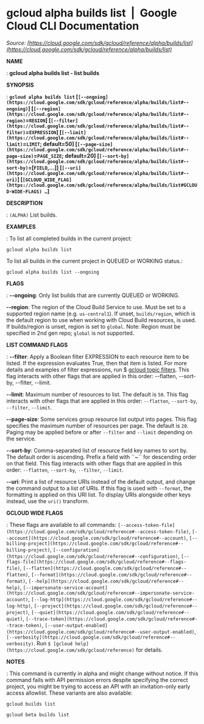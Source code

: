 # gcloud alpha builds list  |  Google Cloud CLI Documentation

*Source: [https://cloud.google.com/sdk/gcloud/reference/alpha/builds/list](https://cloud.google.com/sdk/gcloud/reference/alpha/builds/list)*

**NAME**

: **gcloud alpha builds list - list builds**

**SYNOPSIS**

: **`gcloud alpha builds list` [`[--ongoing](https://cloud.google.com/sdk/gcloud/reference/alpha/builds/list#--ongoing)`] [`[--region](https://cloud.google.com/sdk/gcloud/reference/alpha/builds/list#--region)`=`REGION`] [`[--filter](https://cloud.google.com/sdk/gcloud/reference/alpha/builds/list#--filter)`=`EXPRESSION`] [`[--limit](https://cloud.google.com/sdk/gcloud/reference/alpha/builds/list#--limit)`=`LIMIT`; default=50] [`[--page-size](https://cloud.google.com/sdk/gcloud/reference/alpha/builds/list#--page-size)`=`PAGE_SIZE`; default=20] [`[--sort-by](https://cloud.google.com/sdk/gcloud/reference/alpha/builds/list#--sort-by)`=[`FIELD`,…]] [`[--uri](https://cloud.google.com/sdk/gcloud/reference/alpha/builds/list#--uri)`] [`[GCLOUD_WIDE_FLAG](https://cloud.google.com/sdk/gcloud/reference/alpha/builds/list#GCLOUD-WIDE-FLAGS) …`]**

**DESCRIPTION**

: `(ALPHA)` List builds.

**EXAMPLES**

: To list all completed builds in the current project:

```
gcloud alpha builds list
```

To list all builds in the current project in QUEUED or WORKING status.:

```
gcloud alpha builds list --ongoing
```

**FLAGS**

: **--ongoing**:
Only list builds that are currently QUEUED or WORKING.

**--region**:
The region of the Cloud Build Service to use. Must be set to a supported region
name (e.g. `us-central1`). If unset, `builds/region`,
which is the default region to use when working with Cloud Build resources, is
used. If builds/region is unset, region is set to `global`. Note:
Region must be specified in 2nd gen repo; `global` is not supported.

**LIST COMMAND FLAGS**

: **--filter**:
Apply a Boolean filter EXPRESSION to each resource item to be listed. If the
expression evaluates True, then that item is listed. For more details and
examples of filter expressions, run $ [gcloud topic filters](https://cloud.google.com/sdk/gcloud/reference/topic/filters). This flag
interacts with other flags that are applied in this order: --flatten, --sort-by,
--filter, --limit.

**--limit**:
Maximum number of resources to list. The default is `50`. This flag
interacts with other flags that are applied in this order:
`--flatten`, `--sort-by`, `--filter`,
`--limit`.

**--page-size**:
Some services group resource list output into pages. This flag specifies the
maximum number of resources per page. The default is `20`. Paging may
be applied before or after `--filter` and `--limit`
depending on the service.

**--sort-by**:
Comma-separated list of resource field key names to sort by. The default order
is ascending. Prefix a field with ``~´´ for descending order on that
field. This flag interacts with other flags that are applied in this order:
`--flatten`, `--sort-by`, `--filter`,
`--limit`.

**--uri**:
Print a list of resource URIs instead of the default output, and change the
command output to a list of URIs. If this flag is used with
`--format`, the formatting is applied on this URI list. To display
URIs alongside other keys instead, use the `uri()` transform.

**GCLOUD WIDE FLAGS**

: These flags are available to all commands: `[--access-token-file](https://cloud.google.com/sdk/gcloud/reference#--access-token-file)`,
`[--account](https://cloud.google.com/sdk/gcloud/reference#--account)`, `[--billing-project](https://cloud.google.com/sdk/gcloud/reference#--billing-project)`,
`[--configuration](https://cloud.google.com/sdk/gcloud/reference#--configuration)`,
`[--flags-file](https://cloud.google.com/sdk/gcloud/reference#--flags-file)`,
`[--flatten](https://cloud.google.com/sdk/gcloud/reference#--flatten)`, `[--format](https://cloud.google.com/sdk/gcloud/reference#--format)`, `[--help](https://cloud.google.com/sdk/gcloud/reference#--help)`, `[--impersonate-service-account](https://cloud.google.com/sdk/gcloud/reference#--impersonate-service-account)`,
`[--log-http](https://cloud.google.com/sdk/gcloud/reference#--log-http)`,
`[--project](https://cloud.google.com/sdk/gcloud/reference#--project)`, `[--quiet](https://cloud.google.com/sdk/gcloud/reference#--quiet)`, `[--trace-token](https://cloud.google.com/sdk/gcloud/reference#--trace-token)`, `[--user-output-enabled](https://cloud.google.com/sdk/gcloud/reference#--user-output-enabled)`,
`[--verbosity](https://cloud.google.com/sdk/gcloud/reference#--verbosity)`.
Run `$ [gcloud help](https://cloud.google.com/sdk/gcloud/reference)` for details.

**NOTES**

: This command is currently in alpha and might change without notice. If this
command fails with API permission errors despite specifying the correct project,
you might be trying to access an API with an invitation-only early access
allowlist. These variants are also available:

```
gcloud builds list
```

```
gcloud beta builds list
```